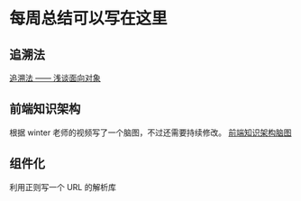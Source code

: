 # 每周总结可以写在这里

## 追溯法

[追溯法 —— 浅谈面向对象](https://juejin.im/post/5e90331b6fb9a03c412c0888)

## 前端知识架构

根据 winter 老师的视频写了一个脑图，不过还需要持续修改。
[前端知识架构脑图](https://mubu.com/doc/eJMUynISHh)

## 组件化

利用正则写一个 URL 的解析库
